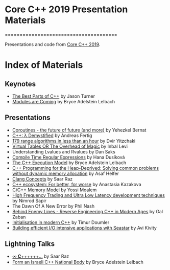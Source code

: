 # Core C++ 2019 Presentation Materials
======================================

Presentations and code from [Core C++ 2019](http://corecpp.org).

# Index of Materials

## Keynotes

 - [The Best Parts of C++](Keynotes/Jason_The_Best_Parts_Of_C++.pdf) by Jason Turner
 - [Modules are Coming](Keynotes/Bryce_Modules_Are_Coming.pdf) by Bryce Adelstein Lelbach
 
## Presentations

 - [Coroutines - the future of future (and more)](https://github.com/YehezkelShB/CoreCpp2019-Coroutines) by Yehezkel Bernat
 - [C++: λ Demystified](https://www.andreasfertig.info/talks.html) by Andreas Fertig
 - [179 range algorithms in less than an hour](Presentations/Dvir_179_range_algorithms_in_less_than_an_hour.pdf) by Dvir Yitzchaki
 - [Virtual Tables OR The Overhead of Magic](Presentations/Inbal_Virtual_Tables_OR_The_Overhead_Of_Magic.pdf) by Inbal Levi  
 - Understanding Lvalues and Rvalues by Dan Saks
 - [Compile Time Regular Expressions](https://compile-time.re/corecpp-2019/#/) by Hana Dusíková  
 - [The C++ Execution Model](Presentations/Bryce_C++_Execution_Model.pdf) by Bryce Adelstein Lelbach
 - [C++ Programming for the Heap-Deprived: Solving common problems without dynamic memory allocation](Presentations/Asaf_C++_Programming_for_the_Heap-Deprived.pdf) by Asaf Helfer 
 - [Clang Concepts](Presentations/Saar_clang_concepts.pdf) by Saar Raz
 - [C++ ecosystem: For better, for worse](Presentations/Anastasia_Cpp_ecosystem.pdf) by Anastasia Kazakova
 - [C/C++ Memory Model](Presentations/Yossi_Memory_Model.pdf) by Yossi Moalem
 - [High Frequency Trading and Ultra Low Latency development techniques](Presentations/Nimrod_High_Frequency_Trading.pdf) by Nimrod Sapir
 - The Dawn Of A New Error by Phil Nash
 - [Behind Enemy Lines - Reverse Engineering C++ in Modern Ages](Presentations/Gal_Behind_Enemy_Lines_Reverse_Engineering_Cpp_in_Modern_Ages.pdf) by Gal Zaban
 - [Initialisation in modern C++](Presentations/Timur_Initialisation_in_modern_C++.pdf) by Timur Doumler
 - [Building efficient I/O intensive applications with Seastar](Presentations/Avi_Building_efficient_IO_intensive_applications_with_Seastar.pdf) by Avi Kivity

 
## Lightning Talks

- [∞ 𝐂++++++…](LightningTalks/Saar_infinite_cpp_slides.pdf) by Saar Raz
- [Form an Israeli C++ National Body](bryce_adelstein_lelbach_form_an_israeli_cpp_national_body.pdf)  by Bryce Adelstein Lelbach
